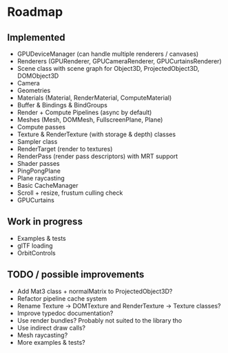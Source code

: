 # Roadmap

## Implemented

- GPUDeviceManager (can handle multiple renderers / canvases)
- Renderers (GPURenderer, GPUCameraRenderer, GPUCurtainsRenderer)
- Scene class with scene graph for Object3D, ProjectedObject3D, DOMObject3D
- Camera
- Geometries
- Materials (Material, RenderMaterial, ComputeMaterial)
- Buffer & Bindings & BindGroups
- Render + Compute Pipelines (async by default)
- Meshes (Mesh, DOMMesh, FullscreenPlane, Plane)
- Compute passes
- Texture & RenderTexture (with storage & depth) classes
- Sampler class
- RenderTarget (render to textures)
- RenderPass (render pass descriptors) with MRT support
- Shader passes
- PingPongPlane
- Plane raycasting
- Basic CacheManager
- Scroll + resize, frustum culling check
- GPUCurtains

## Work in progress

- Examples & tests
- glTF loading
- OrbitControls

## TODO / possible improvements

- Add Mat3 class + normalMatrix to ProjectedObject3D?
- Refactor pipeline cache system
- Rename Texture -> DOMTexture and RenderTexture -> Texture classes?
- Improve typedoc documentation?
- Use render bundles? Probably not suited to the library tho
- Use indirect draw calls?
- Mesh raycasting?
- More examples & tests?